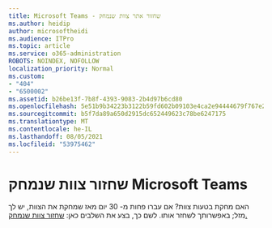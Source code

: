 ```yaml
---
title: Microsoft Teams - שחזור אתר צוות שנמחק
ms.author: heidip
author: microsoftheidi
ms.audience: ITPro
ms.topic: article
ms.service: o365-administration
ROBOTS: NOINDEX, NOFOLLOW
localization_priority: Normal
ms.custom:
- "404"
- "6500002"
ms.assetid: b26be13f-7b8f-4393-9083-2b4d97b6cd80
ms.openlocfilehash: 5e51b9b34223b3122b59fd602b09103e4ca2e94444679f767e2a7005a9928694
ms.sourcegitcommit: b5f7da89a650d2915dc652449623c78be6247175
ms.translationtype: MT
ms.contentlocale: he-IL
ms.lasthandoff: 08/05/2021
ms.locfileid: "53975462"
---
```

# <a name="restoring-a-deleted-team-in-microsoft-teams"></a>שחזור צוות שנמחק Microsoft Teams

האם מחקת בטעות צוות? אם עברו פחות מ- 30 יום מאז שמחקת את הצוות, יש לך מזל; באפשרותך לשחזר אותו. לשם כך, בצע את השלבים כאן: [שחזור צוות שנמחק.](https://docs.microsoft.com/microsoftteams/archive-or-delete-a-team#restore-a-deleted-team)

